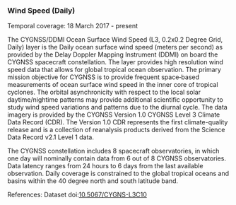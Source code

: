 ### Wind Speed (Daily)
Temporal coverage: 18 March 2017 - present

The CYGNSS/DDMI Ocean Surface Wind Speed (L3, 0.2x0.2 Degree Grid, Daily) layer is the Daily ocean surface wind speed (meters per second) as provided by the Delay Doppler Mapping Instrument (DDMI) on board the CYGNSS spacecraft constellation. The layer provides high resolution wind speed data that allows for global tropical ocean observation. The primary mission objective for CYGNSS is to provide frequent space‐based measurements of ocean surface wind speed in the inner core of tropical cyclones. The orbital asynchronicity with respect to the local solar daytime/nightime patterns may provide additional scientific opportunity to study wind speed variations and patterns due to the diurnal cycle. The data imagery is provided by the CYGNSS Version 1.0 CYGNSS Level 3 Climate Data Record (CDR). The Version 1.0 CDR represents the first climate-quality release and is a collection of reanalysis products derived from the Science Data Record v2.1 Level 1 data.

The CYGNSS constellation includes 8 spacecraft observatories, in which one day will nominally contain data from 6 out of 8 CYGNSS observatories. Data latency ranges from 24 hours to 6 days from the last available observation. Daily coverage is constrained to the global tropical oceans and basins within the 40 degree north and south latitude band.

References: Dataset doi:[10.5067/CYGNS-L3C10](https://doi.org/10.5067/CYGNS-L3C10)